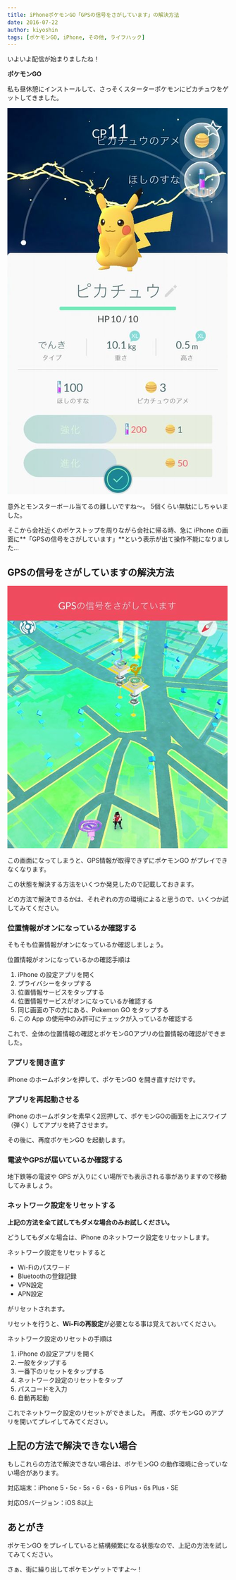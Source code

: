 ```yaml
---
title: iPhoneポケモンGO「GPSの信号をさがしています」の解決方法
date: 2016-07-22
author: kiyoshin
tags: [ポケモンGO, iPhone, その他, ライフハック]
---
```


いよいよ配信が始まりましたね！

**ポケモンGO**

私も昼休憩にインストールして、さっそくスターターポケモンにピカチュウをゲットしてきました。

![](images/pokemon-go-gps-error-1.jpg)

意外とモンスターボール当てるの難しいですね～。
5個くらい無駄にしちゃいました。

そこから会社近くのポケストップを周りながら会社に帰る時、急に iPhone の画面に**「GPSの信号をさがしています」**という表示が出て操作不能になりました…

## GPSの信号をさがしていますの解決方法

![](images/pokemon-go-gps-error-2.jpg)

この画面になってしまうと、GPS情報が取得できずにポケモンGO がプレイできなくなります。

この状態を解決する方法をいくつか発見したので記載しておきます。

どの方法で解決できるかは、それぞれの方の環境によると思うので、いくつか試してみてください。

### 位置情報がオンになっているか確認する

そもそも位置情報がオンになっているか確認しましょう。

位置情報がオンになっているかの確認手順は

1. iPhone の設定アプリを開く
2. プライバシーをタップする
3. 位置情報サービスをタップする
4. 位置情報サービスがオンになっているか確認する
5. 同じ画面の下の方にある、Pokemon GO をタップする
6. この App の使用中のみ許可にチェックが入っているか確認する

これで、全体の位置情報の確認とポケモンGOアプリの位置情報の確認ができました。

### アプリを開き直す

iPhone のホームボタンを押して、ポケモンGO を開き直すだけです。

### アプリを再起動させる

iPhone のホームボタンを素早く2回押して、ポケモンGOの画面を上にスワイプ（弾く）してアプリを終了させます。

その後に、再度ポケモンGO を起動します。

### 電波やGPSが届いているか確認する

地下鉄等の電波や GPS が入りにくい場所でも表示される事がありますので移動してみましょう。

### ネットワーク設定をリセットする

**上記の方法を全て試してもダメな場合のみお試しください。**

どうしてもダメな場合は、iPhone のネットワーク設定をリセットします。

ネットワーク設定をリセットすると

* Wi-Fiのパスワード
* Bluetoothの登録記録
* VPN設定
* APN設定

がリセットされます。

リセットを行うと、**Wi-Fiの再設定**が必要となる事は覚えておいてください。

ネットワーク設定のリセットの手順は

1. iPhone の設定アプリを開く
2. 一般をタップする
3. 一番下のリセットをタップする
4. ネットワーク設定のリセットをタップ
5. パスコードを入力
6. 自動再起動

これでネットワーク設定のリセットができました。
再度、ポケモンGO のアプリを開いてプレイしてみてください。

## 上記の方法で解決できない場合

もしこれらの方法で解決できない場合は、ポケモンGO の動作環境に合っていない場合があります。

対応端末：iPhone 5・5c・5s・6・6s・6 Plus・6s Plus・SE

対応OSバージョン：iOS 8以上

## あとがき

ポケモンGO をプレイしていると結構頻繁になる状態なので、上記の方法を試してみてください。

さぁ、街に繰り出してポケモンゲットですよ～！